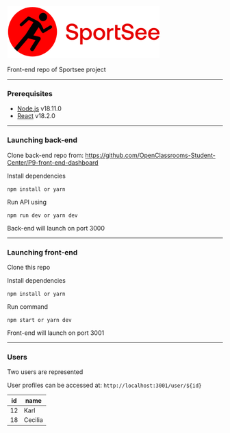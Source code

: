 ![Markdown Logo](src/assets/logo.svg)

Front-end repo of Sportsee project

---

### Prerequisites

 - [Node.js](https://nodejs.org/en/) v18.11.0
 - [React](https://fr.reactjs.org/) v18.2.0

---

### Launching back-end

Clone back-end repo from: https://github.com/OpenClassrooms-Student-Center/P9-front-end-dashboard

Install dependencies
```
npm install or yarn
```
Run API using
```
npm run dev or yarn dev
```
Back-end will launch on port 3000

---

### Launching front-end

Clone this repo

Install dependencies
```
npm install or yarn
```
Run command
```
npm start or yarn dev
```
Front-end will launch on port 3001

---

### Users

Two users are represented

User profiles can be accessed at: ```http://localhost:3001/user/${id}```

| id | name |
|----|------|
| 12 | Karl |
| 18 | Cecilia |